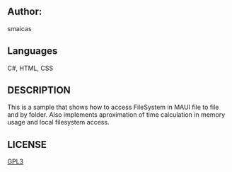 ## Author:
smaicas

## Languages
C#, HTML, CSS

## DESCRIPTION
This is a sample that shows how to access FileSystem in MAUI file to file and
by folder. Also implements aproximation of time calculation in memory usage 
and local filesystem access.

## LICENSE
[GPL3](https://github.com/smaicas-org/Dnj.Colab/blob/dev/LICENSE)
